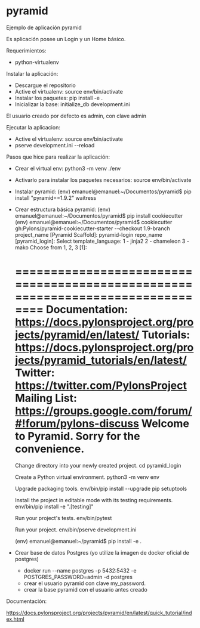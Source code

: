 # pyramid
Ejemplo de aplicación pyramid


Es aplicación posee un Login y un Home básico.


Requerimientos:
- python-virtualenv

Instalar la aplicación:
* Descargue el repositorio
* Active el virtualenv: source env/bin/activate
* Instalar los paquetes: pip install -e .
* Inicializar la base: initialize_db development.ini

El usuario creado por defecto es admin, con clave admin

Ejecutar la aplicacion: 
* Active el virtualenv: source env/bin/activate
* pserve development.ini --reload


Pasos que hice para realizar la aplicación:

* Crear el virtual env:
    python3 -m venv ./env

* Activarlo para instalar los paquetes necesarios:
    source env/bin/activate

* Instalar pyramid:
    (env) emanuel@emanuel:~/Documentos/pyramid$ pip install "pyramid==1.9.2" waitress

* Crear estructura básica pyramid:
    (env) emanuel@emanuel:~/Documentos/pyramid$ pip install cookiecutter
    (env) emanuel@emanuel:~/Documentos/pyramid$ cookiecutter gh:Pylons/pyramid-cookiecutter-starter --checkout 1.9-branch   
    project_name [Pyramid Scaffold]: pyramid-login
    repo_name [pyramid_login]: 
    Select template_language:
    1 - jinja2
    2 - chameleon
    3 - mako
    Choose from 1, 2, 3 [1]: 

    ===============================================================================
    Documentation: https://docs.pylonsproject.org/projects/pyramid/en/latest/
    Tutorials:     https://docs.pylonsproject.org/projects/pyramid_tutorials/en/latest/
    Twitter:       https://twitter.com/PylonsProject
    Mailing List:  https://groups.google.com/forum/#!forum/pylons-discuss
    Welcome to Pyramid.  Sorry for the convenience.
    ===============================================================================

    Change directory into your newly created project.
        cd pyramid_login

    Create a Python virtual environment.
        python3 -m venv env

    Upgrade packaging tools.
        env/bin/pip install --upgrade pip setuptools

    Install the project in editable mode with its testing requirements.
        env/bin/pip install -e ".[testing]"

    Run your project's tests.
        env/bin/pytest

    Run your project.
        env/bin/pserve development.ini

    (env) emanuel@emanuel:~/pyramid$ pip install -e .


* Crear base de datos Postgres (yo utilize la imagen de docker oficial de postgres)
    - docker run --name postgres -p 5432:5432 -e POSTGRES_PASSWORD=admin -d postgres
    - crear el usuario pyramid con clave my_password.
    - crear la base pyramid con el usuario antes creado



Documentación:

https://docs.pylonsproject.org/projects/pyramid/en/latest/quick_tutorial/index.html